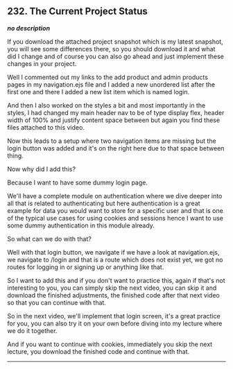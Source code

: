 ## 232. The Current Project Status

<strong><em>no description</em></strong>

If you download the attached project snapshot which is my latest snapshot, you
will see some differences there, so you should download it and what did I change
and of course you can also go ahead and just implement these changes in your
project. 

Well I commented out my links to the add product and admin products pages in my
navigation.ejs file and I added a new unordered list after the first one and
there I added a new list item which is named login. 

And then I also worked on the styles a bit and most importantly in the styles, I
had changed my main header nav to be of type display flex, header width of 100%
and justify content space between but again you find these files attached to
this video. 

Now this leads to a setup where two navigation items are missing but the login
button was added and it's on the right here due to that space between thing. 

Now why did I add this? 

Because I want to have some dummy login page. 

We'll have a complete module on authentication where we dive deeper into all
that is related to authenticating but here authentication is a great example for
data you would want to store for a specific user and that is one of the typical
use cases for using cookies and sessions hence I want to use some dummy
authentication in this module already. 

So what can we do with that? 

Well with that login button, we navigate if we have a look at navigation.ejs, we
navigate to  /login and that is a route which does not exist yet, we got no
routes for logging in or signing up or anything like that. 

So I want to add this and if you don't want to practice this, again if that's
not interesting to you, you can simply skip the next video, you can skip it and
download the finished adjustments, the finished code after that next video so
that you can continue with that. 

So in the next video, we'll implement that login screen, it's a great practice
for you, you can also try it on your own before diving into my lecture where we
do it together. 

And if you want to continue with cookies, immediately you skip the next lecture,
you download the finished code and continue with that. 

---